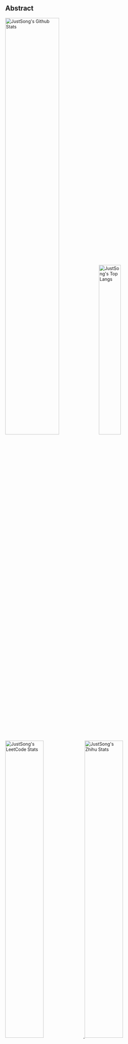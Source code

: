 ## Abstract
<p>
  <img src="https://github-readme-stats.vercel.app/api?username=songquanpeng&show_icons=true&hide_border=true" alt="JustSong's Github Stats" width="58%" />
  <img src="https://github-readme-stats.vercel.app/api/top-langs/?username=songquanpeng&layout=compact&hide_border=true&langs_count=10" alt="JustSong's Top Langs" width="37%" /> 
</p>

<a href="https://github.com/songquanpeng/stats-cards">
<p>
  <img src="https://stats.justsong.cn/api/leetcode/?username=quanpeng&theme=light" alt="JustSong's LeetCode Stats" width="49%" />
  <img src="https://stats.justsong.cn/api/zhihu/?username=songwonderful&theme=light" alt="JustSong's Zhihu Stats" width="49%" /> 
</p>
</a>

![skills](https://skillicons.dev/icons?i=c,cpp,go,py,html,css,js,nodejs,java,md,pytorch,tensorflow,flask,fastapi,express,qt,react,cmake,docker,git,linux,nginx,mysql,redis,sqlite,githubactions,heroku,vercel,visualstudio,vscode)


## Top Projects
|Project|Description|Stars|
|:--|:--|:--|
|[message-pusher](https://github.com/songquanpeng/message-pusher)|搭建专属于你的消息推送服务，支持多种消息推送方式，支持 Markdown，仅单可执行文件，开箱即用|`973⭐`|
|[go-file](https://github.com/songquanpeng/go-file)|基于 Go 的文件分享工具，仅单可执行文件，开箱即用，内置图床和视频播放页面. File sharing tool based on Go.|`480⭐`|
|[pytorch-template](https://github.com/songquanpeng/pytorch-template)|To be the world's best PyTorch project template.|`171⭐`|
|[stats-cards](https://github.com/songquanpeng/stats-cards)|在 README 中展示你在知乎，GitHub，B 站，LeetCode，掘金，CSDN，牛客等网站的数据，也可用于服务状态监控. Show your LeetCode & GitHub stats in GitHub Profile.|`140⭐`|
|[pronunciation-corrector](https://github.com/songquanpeng/pronunciation-corrector)|拯救你的英语发音，告别因发音错误带来的尴尬！|`114⭐`|
|[blog](https://github.com/songquanpeng/blog)|基于 Node.js 的个人博客系统. Node.js based blog system.|`46⭐`|
|[battle-city](https://github.com/songquanpeng/battle-city)|基于 TypeScript 的《坦克大战》的非标准实现. Yet another Battle City implementation with TypeScript.|`23⭐`|
|[microblog](https://github.com/songquanpeng/microblog)|基于 Go 的个人微博客，一个供你闲言碎语的地方. Go based microblog system.|`21⭐`|
|[pytorch-deployment](https://github.com/songquanpeng/pytorch-deployment)|A template for rapid deployment of PyTorch models.|`17⭐`|
|[zhihu-archiver](https://github.com/songquanpeng/zhihu-archiver)|每日自动抓取知乎热榜，之后转换成 Markdown 文件并构造静态网站|`17⭐`|

## Recent Updates
|Project|Description|Last Update|
|:--|:--|:--|
|[message-pusher](https://github.com/songquanpeng/message-pusher)|搭建专属于你的消息推送服务，支持多种消息推送方式，支持 Markdown，仅单可执行文件，开箱即用|![2023-03-30 21:03:53](https://img.shields.io/badge/2023--03--30-21%3A03%3A53-brightgreen?style=flat-square)|
|[songquanpeng](https://github.com/songquanpeng/songquanpeng)|Automatically update your GitHub profile with GitHub Actions.|![2023-03-26 20:28:24](https://img.shields.io/badge/2023--03--26-20%3A28%3A24-brightgreen?style=flat-square)|
|[pytorch-template](https://github.com/songquanpeng/pytorch-template)|To be the world's best PyTorch project template.|![2023-03-25 09:37:50](https://img.shields.io/badge/2023--03--25-09%3A37%3A50-brightgreen?style=flat-square)|
|[userscripts](https://github.com/songquanpeng/userscripts)|在浏览器中执行的脚本，在终端执行的脚本所在的仓库：https://github.com/songquanpeng/scripts|![2023-03-23 21:56:35](https://img.shields.io/badge/2023--03--23-21%3A56%3A35-brightgreen?style=flat-square)|
|[scripts](https://github.com/songquanpeng/scripts)|在终端执行的脚本，浏览器脚本所在的仓库：https://github.com/songquanpeng/userscripts|![2023-03-15 17:10:22](https://img.shields.io/badge/2023--03--15-17%3A10%3A22-brightgreen?style=flat-square)|
|[AFHQ-label](https://github.com/songquanpeng/AFHQ-label)|Use ImageNet pretrained classification models to predict the labels of the AFHQ dataset.|![2023-03-13 20:55:10](https://img.shields.io/badge/2023--03--13-20%3A55%3A10-brightgreen?style=flat-square)|
|[personal-assistant](https://github.com/songquanpeng/personal-assistant)|让生活简单一点的个人助理应用. A personal assistant app that makes your life easier.|![2023-03-11 10:07:09](https://img.shields.io/badge/2023--03--11-10%3A07%3A09-brightgreen?style=flat-square)|
|[go-text](https://github.com/songquanpeng/go-text)|基于 Go 的终端风格在线聊天工具，仅单可执行文件，开箱即用. Go based terminal-style chat room.|![2023-03-07 10:40:27](https://img.shields.io/badge/2023--03--07-10%3A40%3A27-brightgreen?style=flat-square)|
|[snippet-manager](https://github.com/songquanpeng/snippet-manager)|[WIP] Your self-deployed online code snippet manager.|![2023-03-07 08:51:04](https://img.shields.io/badge/2023--03--07-08%3A51%3A04-brightgreen?style=flat-square)|
|[diy-timelapse](https://github.com/songquanpeng/diy-timelapse)|基于树莓派的延时摄影装置|![2023-03-02 17:04:18](https://img.shields.io/badge/2023--03--02-17%3A04%3A18-brightgreen?style=flat-square)|



*Last updated on: 2023-04-02 20:27:16*
